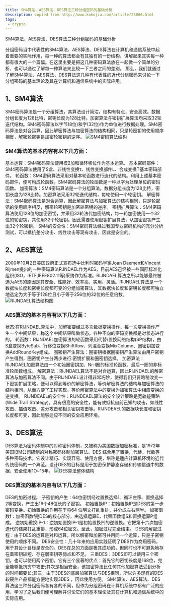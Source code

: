 ```yaml
---
title: SM4算法、AES算法、DES算法三种分组密码的基础分析
description: copied from http://www.kokojia.com/article/23866.html
tags:
 - crypto
---
```

SM4算法、AES算法、DES算法三种分组密码的基础分析
<!--more-->
分组密码当中代表性的SM4算法、AES算法、DES算法在计算机和通信系统中起着重要的实际作用，每一种的算法都会有其独有的一份结构，讲解起来其实每一种都有很大的一个篇幅。在这里主要是把这几种密码算法放在一起做一个简单的分析，也可以通过了解每一种算法来比较一下三者之间的差别。
那么，我们就通过了解SM4算法、AES算法、DES算法这几种有代表性的近代分组密码来讨论一下分组密码的基本理论及其在计算机和通信系统中的实际应用。
## 1、SM4算法
SM4密码算法是一个分组算法，其算法设计简沽，结构有特点，安全高效。数据分组长度为128比特，密钥长度为128比特。加密算法与密钥扩展算法均采取32轮迭代结构。SM4密码算法以字节(8位)和字(32位)作为单位进行数据处理。SM4密码算法是对合运算，因此解密算法与加密算法的结构相同，只是轮密钥的使用顺序相反，解密轮密钥是加密轮密钥的逆序。
![SM4密码算法结构](http://www.kokojia.com/Public/images/upload/article/2017-02/58afda243cb1b.png)
### SM4算法的基本内容有以下几方面：
基本运算：SM4密码算法使用模2加和循环移位作为基本运算。
基本密码部件：SM4密码算法使用了S盒、非线性变换τ、线性变换部件L、合成变换T基本密码部件。
轮函数：SM4密码算法采用对基本轮函数进行迭代的结构。利用上述基本密码部件，便可构成轮函数。SM4密码算法的轮函数是一种以字为处理单位的密码函数。
加密算法：SM4密码算法是一个分组算法。数据分组长度为128比特，密钥长度为128比特。加密算法采用32轮迭代结构，每轮使用一个轮密钥。
解密算法：SM4密码算法是对合运算，因此解密算法与加密算法的结构相同，只是轮密铝的使用顺序相反，解密轮密钥是加密轮密钥的逆序。
密钥扩展算法：SM4密码算法使用128位的加密密钥，并采用32轮法代加密结构，每一轮加密使用一个32位的轮密钥，共使用32个轮密钥。因此需要使用密钥扩展算法，从加密密钥产生出32个轮密钥。
SM4的安全性：SM4密码算法经过我国专业密码机构的充分分析测试，可以抵抗差分攻击、线性攻击等现有攻击，因此是安全的。
## 2、AES算法
2000年10月2日美国政府正式宣布选中比利时密码学家Joan Daemen和Vincent Rijmen提出的一种密码算法RJNDAEL作为AES，目前AES己经被一些国际标准化组织(ISO，IETF,IEEE802.11等)采纳作为标准。RIJNDAEL算法之所以能够最终被选为AES的原因是其安全、性能好、效率高、实用、灵活。RIJNDAEL算法是一个数据块长度和密钥长度都可变的分组加密算法，其数据块长度和密钥长度都可独立地选定为大于等于128位且小于等于256位的32位的任意倍数。
![RIJNDAEL算法结构图](http://www.kokojia.com/Public/images/upload/article/2017-02/58afd99c13dc2.png)
### AES算法的基本内容有以下几方面：
状态:在RIJNDAEL算法中，加解密要经过多次数据变换操作，每一次变换操作产生一个中间结果，称这个中间结果叫做状态。各种不向的密码变换都是对状态进行的。
轮函数：RIJNDAEL加密算法的轮函数采用代替/置换网络结构(SP结构)，由S盒变换ByteSub、行移位变换ShiftRow、列混合变换MixColumn、圈密钥加变换AddRoundKey组成。
圈密钥产生算法：圈密钥根据圈密钥产生算法由用户密钥产生得到，圈密钥产生分两步进行:密钥扩展和圈密钥选择。
加密算法：RIJNDAEL加密算法由一个初始圈密钥加、Nr-l圈的标准轮函数、最后一圈的非标准轮函数组成。
解密算法：RIJNDAEL算法不是对合运算，因此RIJNDAEL的解密算法与加密算法不同。由于RIJNDAEL设计得非常巧妙，使得我们只要略稍改变一下密钥扩展策略，便可以得到等价的解密算法，等价解密算法的结构与加密算法的结构相同，从而方便了工程实现。等价解密算法中的变换为加密算法中相应变换的逆变换。
RIJNDEAEL的安全性：RIJNDEAEL算法的安全设计策略是宽轨迹策略(Wide Trai1 Strategy)，具有很高的安全性，能有效抵抗自前己知的攻击，如线性攻击、插值攻击、差分攻击和相关密钥攻击等。RIJNDEAEL的数据块长度和密钥长度都可变，因此能够适应不同的安全应用环境。
## 3、DES算法
DES算法为密码体制中的对称密码体制，又被称为美国数据加密标准，是1972年美国IBM公司研制的对称密码体制加密算法。DES 综合用了置换、代替、代数等多种密码技术。它设计精巧、实现容易、使用方便，堪称是适应计算机环境的近代传统密码的一个典范。设计DES的目标是用于加密保护静态存储和传输信道中的数据，安全使用1O~15年。
![DES算法整体结构](http://www.kokojia.com/Public/images/upload/article/2017-02/58afd92470b32.png)
### DES算法的基本内容有以下几方面：
DES的加密过程。
子密钥的产生：64位密钥经过置换选择1、循环左移、置换选择2等变换，产生出16个48位长的子密钥。
初始置换IP：初始置换IP是DES的第一步密码变换。初始置换的作用在于将64 位明文打乱重排，并分成左右两半。
加密函数f：加密函数f是DES的核心部分，由选择运算E，代替函数组S和置换运算P组成。
逆初始重换IP-1：逆初始置换IP-1是初始置换凹的逆置换。它把第十六次加密迭代的结果打乱重排，形成64位密文。至此，加密过程完全结束。
DES的解密过程：由于DES的运算是对和运算，所以解密和加密可共用同一个运算，只是子密钥使用的顺序不同。
DES安全性：几十年来的应用实践证明了DES作为商用密码，用于其设计目标是安全的。DES在总的方面是极其成功的，但同时也不可避免地存在着密钥较短、存在弱密钥等弱点和不足。
三重DES：3DES即可以使用三个密钥，也可以使用两个密钥。它有三个显著的优点：首先它的密钥长度是168位，完全能够抵抗穷举攻击;其次是相当安全，该加密算法比任何其他加密算法受到分析的时间都要长;其三，由于3DES的底层加密算法与DES相同，所以许多现有的DES软硬件产品都能方便地实现3DES ，因此使用方便。
SM4算法、AES算法、DES算法这三种分组密码各有各的不同，但作为分组密码在计算机系统中都有广泛的应用，学习了之后我们便可理解并讨论它们的基本理论及其在计算机和通信系统中的实际应用。